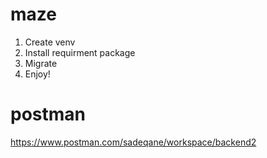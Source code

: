 # maze
1) Create venv
2) Install requirment package
3) Migrate
4) Enjoy!

# postman
https://www.postman.com/sadeqane/workspace/backend2
